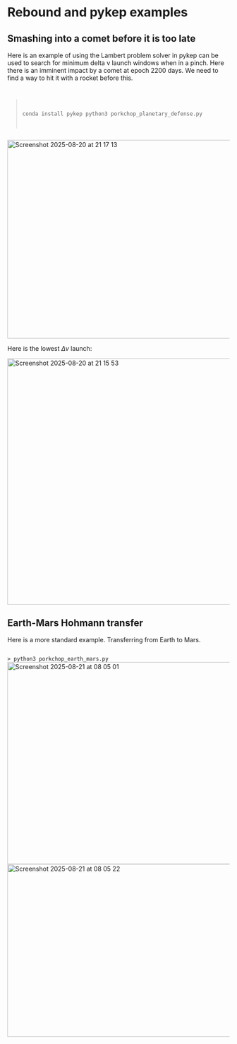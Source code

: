 # Rebound and pykep examples

## Smashing into a comet before it is too late

Here is an example of using the Lambert problem solver in pykep can be used to search for minimum delta v launch windows when in a pinch. Here there is an imminent impact by a comet at epoch 2200 days. We need to find a way to hit it with a rocket before this.
<code>
> conda install pykep
> python3 porkchop_planetary_defense.py
</code>

<img width="577" height="449" alt="Screenshot 2025-08-20 at 21 17 13" src="https://github.com/user-attachments/assets/9f54b41d-32c6-452c-b34f-d4eafca95dfc" />

Here is the lowest $\Delta v$ launch:

<img width="555" height="557" alt="Screenshot 2025-08-20 at 21 15 53" src="https://github.com/user-attachments/assets/066a7e5c-65c3-443a-afc9-6bb8eccc8167" />

## Earth-Mars Hohmann transfer

Here is a more standard example. Transferring from Earth to Mars. 

<code>
> python3 porkchop_earth_mars.py
</code>

<img width="605" height="457" alt="Screenshot 2025-08-21 at 08 05 01" src="https://github.com/user-attachments/assets/32448649-4677-42c8-a3e2-6ad3cb8a6f77" />

<img width="1305" height="391" alt="Screenshot 2025-08-21 at 08 05 22" src="https://github.com/user-attachments/assets/7891c92e-ab63-4a61-8b2a-eb1d3e4fea00" />
